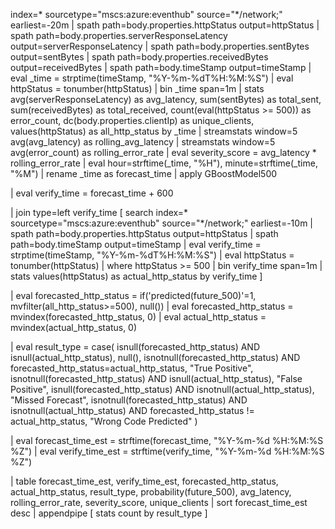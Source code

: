 index=* sourcetype="mscs:azure:eventhub" source="*/network;" earliest=-20m
| spath path=body.properties.httpStatus output=httpStatus
| spath path=body.properties.serverResponseLatency output=serverResponseLatency
| spath path=body.properties.sentBytes output=sentBytes
| spath path=body.properties.receivedBytes output=receivedBytes
| spath path=body.timeStamp output=timeStamp
| eval _time = strptime(timeStamp, "%Y-%m-%dT%H:%M:%S")
| eval httpStatus = tonumber(httpStatus)
| bin _time span=1m
| stats 
    avg(serverResponseLatency) as avg_latency,
    sum(sentBytes) as total_sent,
    sum(receivedBytes) as total_received,
    count(eval(httpStatus >= 500)) as error_count,
    dc(body.properties.clientIp) as unique_clients,
    values(httpStatus) as all_http_status
  by _time
| streamstats window=5 avg(avg_latency) as rolling_avg_latency
| streamstats window=5 avg(error_count) as rolling_error_rate
| eval severity_score = avg_latency * rolling_error_rate
| eval hour=strftime(_time, "%H"), minute=strftime(_time, "%M")
| rename _time as forecast_time
| apply GBoostModel500

| eval verify_time = forecast_time + 600

| join type=left verify_time 
    [ search index=* sourcetype="mscs:azure:eventhub" source="*/network;" earliest=-10m
    | spath path=body.properties.httpStatus output=httpStatus
    | spath path=body.timeStamp output=timeStamp
    | eval verify_time = strptime(timeStamp, "%Y-%m-%dT%H:%M:%S")
    | eval httpStatus = tonumber(httpStatus)
    | where httpStatus >= 500
    | bin verify_time span=1m
    | stats values(httpStatus) as actual_http_status by verify_time
    ]

| eval forecasted_http_status = if('predicted(future_500)'=1, mvfilter(all_http_status>=500), null())
| eval forecasted_http_status = mvindex(forecasted_http_status, 0)
| eval actual_http_status = mvindex(actual_http_status, 0)

| eval result_type = case(
    isnull(forecasted_http_status) AND isnull(actual_http_status), null(),
    isnotnull(forecasted_http_status) AND forecasted_http_status=actual_http_status, "True Positive",
    isnotnull(forecasted_http_status) AND isnull(actual_http_status), "False Positive",
    isnull(forecasted_http_status) AND isnotnull(actual_http_status), "Missed Forecast",
    isnotnull(forecasted_http_status) AND isnotnull(actual_http_status) AND forecasted_http_status != actual_http_status, "Wrong Code Predicted"
)

| eval forecast_time_est = strftime(forecast_time, "%Y-%m-%d %H:%M:%S %Z")
| eval verify_time_est = strftime(verify_time, "%Y-%m-%d %H:%M:%S %Z")

| table forecast_time_est, verify_time_est, forecasted_http_status, actual_http_status, result_type, probability(future_500), avg_latency, rolling_error_rate, severity_score, unique_clients
| sort forecast_time_est desc
| appendpipe [ stats count by result_type ]